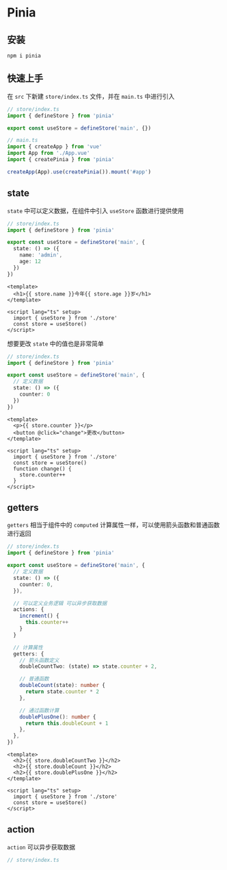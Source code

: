 # Pinia

## 安装

```shell
npm i pinia
```

## 快速上手

在 `src` 下新建 `store/index.ts` 文件，并在 `main.ts` 中进行引入

```ts
// store/index.ts
import { defineStore } from 'pinia'

export const useStore = defineStore('main', {})
```

```ts
// main.ts
import { createApp } from 'vue'
import App from './App.vue'
import { createPinia } from 'pinia'

createApp(App).use(createPinia()).mount('#app')
```

## state

`state` 中可以定义数据，在组件中引入 `useStore` 函数进行提供使用

```ts
// store/index.ts
import { defineStore } from 'pinia'

export const useStore = defineStore('main', {
  state: () => ({
    name: 'admin',
    age: 12
  })
})
```

```vue
<template>
  <h1>{{ store.name }}今年{{ store.age }}岁</h1>
</template>

<script lang="ts" setup>
  import { useStore } from './store'
  const store = useStore()
</script>
```

想要更改 `state` 中的值也是非常简单

```ts
// store/index.ts
import { defineStore } from 'pinia'

export const useStore = defineStore('main', {
  // 定义数据
  state: () => ({
    counter: 0
  })
})
```

```vue
<template>
  <p>{{ store.counter }}</p>
  <button @click="change">更改</button>
</template>

<script lang="ts" setup>
  import { useStore } from './store'
  const store = useStore()
  function change() {
    store.counter++
  }
</script>
```

## getters

`getters` 相当于组件中的 `computed` 计算属性一样，可以使用箭头函数和普通函数进行返回

```ts
// store/index.ts
import { defineStore } from 'pinia'

export const useStore = defineStore('main', {
  // 定义数据
  state: () => ({
    counter: 0,
  }),

  // 可以定义业务逻辑 可以异步获取数据
  actions: {
    increment() {
      this.counter++
    }
  }

  // 计算属性
  getters: {
    // 箭头函数定义
    doubleCountTwo: (state) => state.counter + 2,

    // 普通函数
    doubleCount(state): number {
      return state.counter * 2
    },

    // 通过函数计算
    doublePlusOne(): number {
      return this.doubleCount + 1
    },
  },
})
```

```vue
<template>
  <h2>{{ store.doubleCountTwo }}</h2>
  <h2>{{ store.doubleCount }}</h2>
  <h2>{{ store.doublePlusOne }}</h2>
</template>

<script lang="ts" setup>
  import { useStore } from './store'
  const store = useStore()
</script>
```

## action

`action` 可以异步获取数据

```ts
// store/index.ts
```
